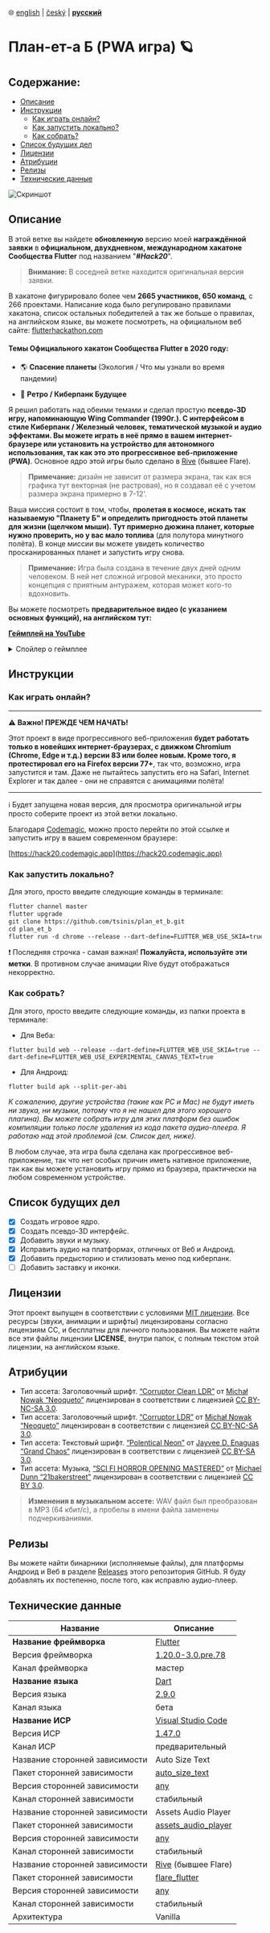 ﻿﻿:globe_with_meridians:  [english](README.md)  |   [český](README.cz.md)	|   **<u>русский</u>**

# План-ет-а Б (PWA игра) 🪐

## Содержание:
* [Описание](#Описание)
* [Инструкции](#Инструкции)
  * [Как играть онлайн?](#Как-играть-онлайн?)
  * [Как запустить локально?](#Как-запустить-локально?)
  * [Как собрать?](#Как-собрать?)
* [Список будущих дел](#Список-будущих-дел)
* [Лицензии](#Лицензии)
* [Атрибуции](#Атрибуции)
* [Релизы](#Релизы)
* [Технические данные](#Технические-данные)

![Скриншот](preview.gif)

## Описание

В этой ветке вы найдете **обновленную** версию моей **награждённой заявки** в **официальном, двухдневном, международном хакатоне Сообщества Flutter** под названием "***#Hack20***".

> **Внимание:**  В соседней ветке находится оригинальная версия заявки.

 В хакатоне фигурировало более чем **2665 участников, 650 команд**, с 266 проектами. Написание кода было регулировано правилами хакатона, список остальных победителей а так же больше о правилах, на английском языке, вы можете посмотреть, на официальном веб сайте: [flutterhackathon.com](https://flutterhackathon.com)

#### Темы Официального хакатон Сообщества Flutter в 2020 году:

* 🌎 **Спасение планеты** (Экология / Что мы узнали во время пандемии)

* 👾 **Ретро / Киберпанк Будущее**

Я решил работать над обеими темами и сделал простую **псевдо-3D игру, напоминающую Wing Commander (1990г.). С интерфейсом в стиле Киберпанк / Железный человек, тематической музыкой и аудио эффектами. Вы можете играть в неё прямо в вашем интернет-браузере или установить на устройство для автономного использования, так как это это прогрессивное веб-приложение (PWA)**. Основное ядро этой игры было сделано в [Rive](https://rive.app) (бывшее Flare).
> **Примечание:** дизайн не зависит от размера экрана, так как вся графика тут векторная (не растровая), но я создавал её с учетом размера экрана примерно в 7-12'.

Ваша миссия состоит в том, чтобы, **пролетая в космосе, искать так называемую "Планету Б" и определить пригодность этой планеты для жизни (щелчком мыши). Тут примерно дюжина планет, которые нужно проверить, но у вас мало топлива** (для полутора минутного полёта). В конце миссии вы можете увидеть количество просканированных планет и запустить игру снова.

> **Примечание:** Игра была создана в течение двух дней одним человеком. В ней нет сложной игровой механики, это просто концепция с приятным антуражем, которая может кого-то вдохновить.

Вы можете посмотреть **предварительное видео (с указанием основных функций), на английском тут:**

**[Геймплей на YouTube](https://youtu.be/_hoEp9jGoLc)**

<details>
  <summary>Спойлер о геймплее</summary>

В игре нет никакой Планеты Б (пригодной для жизни). И это главный смысл этой игры и её философская часть, связанная с темой "Экология"... **Нам придётся позаботиться о Земле, которая у нас есть.**

</details>

## Инструкции

### Как играть онлайн?

---

:warning: **Важно! ПРЕЖДЕ ЧЕМ НАЧАТЬ!**


Этот проект в виде прогрессивного веб-приложения **будет работать только в новейших интернет-браузерах, с движком Chromium (Chrome, Edge и т.д.) версии 83 или более новым. Кроме того, я протестировал его на Firefox версии 77+**, так что, возможно, игра запустится и там. Даже не пытайтесь запустить его на Safari, Internet Explorer и так далее - они не справятся с анимациями полёта!

---
:information_source: Будет запущена новая версия, для просмотра оригинальной игры просто соберите проект из этой ветки локально.

Благодаря [Codemagic](https://codemagic.io), можно просто перейти по этой ссылке и запустить игру в вашем современном браузере:

[https://hack20.codemagic.app](https://hack20.codemagic.app)

### Как запустить локально?
Для этого, просто введите следующие команды в терминале:
````markdown
flutter channel master
flutter upgrade
git clone https://github.com/tsinis/plan_et_b.git
cd plan_et_b
flutter run -d chrome --release --dart-define=FLUTTER_WEB_USE_SKIA=true --dart-define=FLUTTER_WEB_USE_EXPERIMENTAL_CANVAS_TEXT=true
````

:exclamation: Последняя строчка - самая важная! **Пожалуйста, используйте эти метки**.
В противном случае анимации Rive будут отображаться некорректно.

### Как собрать?

Для этого, просто введите следующие команды, из папки проекта в терминале:

* Для Веба:
```
flutter build web --release --dart-define=FLUTTER_WEB_USE_SKIA=true --dart-define=FLUTTER_WEB_USE_EXPERIMENTAL_CANVAS_TEXT=true
```

* Для Андроид:
```
flutter build apk --split-per-abi
```

*К сожалению, другие устройства (такие как PC и Mac) не будут иметь ни звука, ни музыки, потому что я не нашел для этого хорошего плагина). Вы можете собрать игру для этих платформ без ошибок компиляции только после удаления из кода пакета аудио-плеера. Я работаю над этой проблемой (см. Список дел, ниже).*

 В любом случае, эта игра была сделана как прогрессивное веб-приложение, так что нет особых причин иметь нативное приложение, так как вы можете установить игру прямо из браузера, практически на любом современном устройстве.

## Список будущих дел

- [x] Создать игровое ядро.
- [x] Создать псевдо-3D интерфейс.
- [x] Добавить звуки и музыку.
- [x] Исправить аудио на платформах, отличных от Веб и Андроид.
- [x] Добавить предысторию и стилизовать меню под киберпанк.
- [ ] Добавить заставку и иконки.

## Лицензии

Этот проект выпущен  в соответствии с условиями [MIT лицензии](./LICENSE). Все ресурсы (звуки, анимации и шрифты) лицензированы согласно лицензиям CC, и бесплатны для личного пользования. Вы можете найти все эти файлы лицензии **LICENSE**, внутри папок, с полным текстом этой лицензии, на английском языке.

## Атрибуции

* Тип ассета: Заголовочный шрифт.
[“Corruptor Clean LDR”](https://fontstruct.com/fontstructions/show/985416)
от [Michał Nowak “Neoqueto”](https://fontstruct.com/fontstructors/196948/neoqueto)
лицензирован в соответствии с лицензией [CC BY-NC-SA 3.0](https://creativecommons.org/licenses/by-nc-sa/3.0/).
* Тип ассета: Заголовочный шрифт.
[“Corruptor LDR”](https://fontstruct.com/fontstructions/show/983353)
от [Michał Nowak “Neoqueto”](https://fontstruct.com/fontstructors/196948/neoqueto)
лицензирован в соответствии с лицензией [CC BY-NC-SA 3.0](http://creativecommons.org/licenses/by-nc-sa/3.0/).
* Тип ассета: Текстовый шрифт.
[“Polentical Neon”](https://www.dafont.com/polentical-neon.font)
от [Jayvee D. Enaguas “Grand Chaos“](https://harvettfox96.neocities.org)
лицензирован в соответствии с лицензией [CC BY-SA 3.0](https://creativecommons.org/licenses/by-sa/3.0/).
* Тип ассета: Музыка,
[“SCI FI HORROR OPENING MASTERED”](https://soundcloud.com/21bakerstreet/sci-fi-horror-opening-mastered)
от [Michael Dunn “21bakerstreet”](https://soundcloud.com/21bakerstreet)
лицензирован в соответствии с лицензией [CC BY 3.0](https://creativecommons.org/licenses/by/3.0/).
> **Изменения в музыкальном ассете:** WAV файл был преобразован в MP3 (64 кбит/с), а пробелы в имени файла заменены подчеркиваниями.

## Релизы

Вы можете найти бинарники (исполняемые файлы), для платформы Андроид и Веб в разделе [Releases](https://github.com/tsinis/plan_et_b/releases) этого репозитория GitHub. Я буду добавлять их постепенно, после того, как исправлю аудио-плеер.

## Технические данные

| Название | Описание |
| ---- | ----------- |
| **Название фреймворка** | [Flutter](https://flutter.dev) |
| Версия фреймворка | [1.20.0-3.0.pre.78](https://github.com/flutter/flutter) |
| Канал фреймворка | мастер |
| **Название языка** | [Dart](https://dart.dev) |
| Версия языка | [2.9.0](https://github.com/dart-lang) |
| Канал языка | бета |
| **Название ИСР** | [Visual Studio Code](https://code.visualstudio.com/insiders/) |
| Версия ИСР | [1.47.0](https://github.com/microsoft/vscode) |
| Канал ИСР | предварительный |
| Название сторонней зависимости | Auto Size Text|
| Пакет сторонней зависимости | [auto_size_text](https://pub.dev/packages/auto_size_text) |
| Версия сторонней зависимости | [any](https://github.com/leisim/auto_size_text) |
| Канал сторонней зависимости | стабильный |
| Название сторонней зависимости | Assets Audio Player |
| Пакет сторонней зависимости | [assets_audio_player](https://pub.dev/packages/assets_audio_player) |
| Версия сторонней зависимости | [any](https://github.com/florent37/Flutter-AudioPlayer) |
| Канал сторонней зависимости | стабильный |
| Название сторонней зависимости | [Rive](https://rive.app) (бывшее Flare) |
| Пакет сторонней зависимости | [flare_flutter](https://pub.dev/packages/flare_flutter) |
| Версия сторонней зависимости | [any](https://github.com/2d-inc/Flare-Flutter) |
| Канал сторонней зависимости | стабильный |
| Архитектура | Vanilla |
